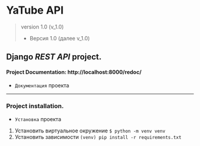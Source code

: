 # **YaTube API**
> version 1.0 (v_1.0)
> * Версия 1.0 (далее v_1.0)


## Django _REST API_ project.
#### Project **Documentation**: http://localhost:8000/redoc/
* `Документация` проекта
_______
### Project installation.
* `Установка` проекта

1. Установить виртуальное окружение
`$ python -m venv venv`
2. Установить зависимости
`(venv) pip install -r requirements.txt`
